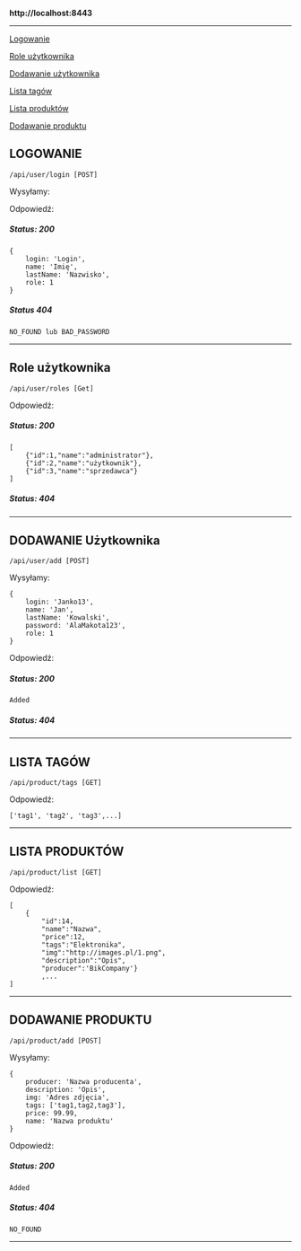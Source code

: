 **http://localhost:8443**
********************************
[Logowanie](#logowanie)

[Role użytkownika](#role-użytkownika)

[Dodawanie użytkownika](#dodawanie-użytkownika)

[Lista tagów](#lista-tagów)

[Lista produktów](#lista-produktów)

[Dodawanie produktu](#dodawanie-produktu)

## **LOGOWANIE**

`/api/user/login [POST]`

Wysyłamy: 

    
Odpowiedź:

##### Status: 200
    {
        login: 'Login', 
        name: 'Imię', 
        lastName: 'Nazwisko', 
        role: 1
    }

##### Status 404

`NO_FOUND lub BAD_PASSWORD`
********************************

## **Role użytkownika**

`/api/user/roles [Get]`


Odpowiedź:

##### Status: 200
    [
        {"id":1,"name":"administrator"},
        {"id":2,"name":"użytkownik"},
        {"id":3,"name":"sprzedawca"}
    ]
##### Status: 404
********************************

## **DODAWANIE Użytkownika**

`/api/user/add [POST]`

Wysyłamy:
 
    {
        login: 'Janko13',
        name: 'Jan',
        lastName: 'Kowalski',
        password: 'AlaMakota123',
        role: 1
    }

Odpowiedź:

##### Status: 200
    Added
##### Status: 404
********************************

## **LISTA TAGÓW**

`/api/product/tags [GET]`

Odpowiedź:

    ['tag1', 'tag2', 'tag3',...]


********************************

## **LISTA PRODUKTÓW**

`/api/product/list [GET]`

Odpowiedź:
    
    [
        {
            "id":14,
            "name":"Nazwa",
            "price":12,
            "tags":"Elektronika",
            "img":"http://images.pl/1.png",
            "description":"Opis",
            "producer":'BikCompany'}
            ,...
    ]

********************************

## **DODAWANIE PRODUKTU**

`/api/product/add [POST]`

Wysyłamy:
 
    {
        producer: 'Nazwa producenta',
        description: 'Opis',
        img: 'Adres zdjęcia',
        tags: ['tag1,tag2,tag3'],
        price: 99.99,
        name: 'Nazwa produktu'
    }

Odpowiedź:

##### Status: 200
    Added
##### Status: 404
    NO_FOUND
********************************